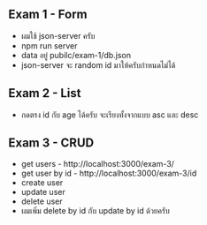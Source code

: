 ## Exam 1 - Form
- ผมใช้ json-server ครับ 
- npm run server
- data อยู่ pubilc/exam-1/db.json
- json-server จะ random id มาให้ครับกำหนดไม่ได้

## Exam 2 - List
- กดตรง id กับ age ได้ครับ จะเรียงทั้งจากแบบ asc และ desc
  
## Exam 3 - CRUD
- get users - http://localhost:3000/exam-3/
- get user by id - http://localhost:3000/exam-3/id
- create user 
- update user
- delete user
- ผมเพิ่ม delete by id กับ update by id ด้วยครับ
